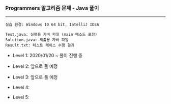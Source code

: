 ### Programmers 알고리즘 문제 - Java 풀이
***
    실습 환경: Windows 10 64 bit, IntelliJ IDEA
    
    Test.java: 실행용 자바 파일 (main 메소드 포함)
    Solution.java: 제출용 자바 파일
    Result.txt: 테스트 케이스 수행 결과

* Level 1: 2020/01/20 ~ 풀이 진행 중  

* Level 2: 앞으로 풀 예정  

* Level 3: 앞으로 풀 예정  

* Level 4:  

* Level 5:  

